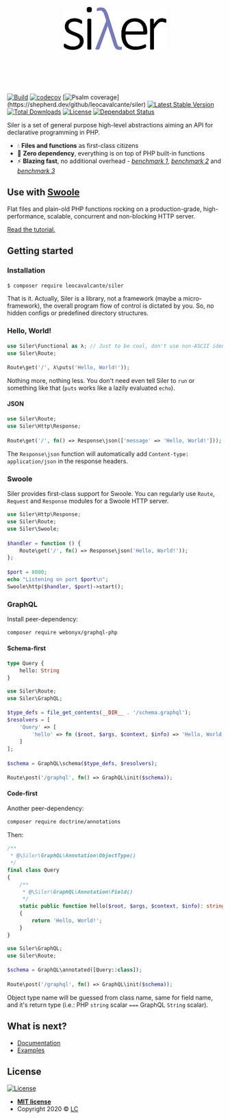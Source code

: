 <p align="center">
    <br><br>
    <img src="siler.png" height="100"/>
    <br><br><br><br><br><br>
</p>

[![Build](https://github.com/leocavalcante/siler/workflows/CI/badge.svg)](https://github.com/leocavalcante/siler/actions)
[![codecov](https://codecov.io/gh/leocavalcante/siler/branch/master/graph/badge.svg)](https://codecov.io/gh/leocavalcante/siler)
[![Psalm coverage](https://shepherd.dev/github/leocavalcante/siler/coverage.svg?)](https://shepherd.dev/github/leocavalcante/siler)
[![Latest Stable Version](https://poser.pugx.org/leocavalcante/siler/v/stable)](https://packagist.org/packages/leocavalcante/siler)
[![Total Downloads](https://poser.pugx.org/leocavalcante/siler/downloads)](https://packagist.org/packages/leocavalcante/siler)
[![License](https://poser.pugx.org/leocavalcante/siler/license)](https://packagist.org/packages/leocavalcante/siler)
[![Dependabot Status](https://api.dependabot.com/badges/status?host=github&repo=leocavalcante/siler)](https://dependabot.com)

Siler is a set of general purpose high-level abstractions aiming an API for declarative programming in PHP.

* 💧 **Files and functions** as first-class citizens
* 🔋 **Zero dependency**, everything is on top of PHP built-in functions
* ⚡ **Blazing fast**, no additional overhead - [*benchmark 1*](https://github.com/kenjis/php-framework-benchmark#results), [*benchmark 2*](https://qiita.com/prograti/items/01eac3d20f1447a7b2f9) and [*benchmark 3*](https://github.com/the-benchmarker/web-frameworks)

## Use with [Swoole](https://www.swoole.co.uk/)

Flat files and plain-old PHP functions rocking on a production-grade, high-performance, scalable, concurrent and non-blocking HTTP server.

[Read the tutorial.](https://siler.leocavalcante.com/swoole)

## Getting started

### Installation

```bash
$ composer require leocavalcante/siler
```

That is it. Actually, Siler is a library, not a framework (maybe a micro-framework), the overall program flow of control is dictated by you. So, no hidden configs or predefined directory structures.

### Hello, World!

```php
use Siler\Functional as λ; // Just to be cool, don't use non-ASCII identifiers ;)
use Siler\Route;

Route\get('/', λ\puts('Hello, World!'));
```
Nothing more, nothing less. You don't need even tell Siler to `run` or something like that (`puts` works like a lazily evaluated `echo`).

#### JSON

```php
use Siler\Route;
use Siler\Http\Response;

Route\get('/', fn() => Response\json(['message' => 'Hello, World!']));
```

The `Response\json` function will automatically add `Content-type: application/json` in the response headers.

### Swoole

Siler provides first-class support for Swoole. You can regularly use `Route`, `Request` and `Response` modules for a Swoole HTTP server.

```php
use Siler\Http\Response;
use Siler\Route;
use Siler\Swoole;

$handler = function () {
    Route\get('/', fn() => Response\json('Hello, World!'));
};

$port = 8000;
echo "Listening on port $port\n";
Swoole\http($handler, $port)->start();
```

### GraphQL

Install peer-dependency:

```bash
composer require webonyx/graphql-php
```

#### Schema-first

```graphql
type Query {
    hello: String
}
```

```php
use Siler\Route;
use Siler\GraphQL;

$type_defs = file_get_contents(__DIR__ . '/schema.graphql');
$resolvers = [
    'Query' => [
        'hello' => fn ($root, $args, $context, $info) => 'Hello, World!'
    ]
];

$schema = GraphQL\schema($type_defs, $resolvers);

Route\post('/graphql', fn() => GraphQL\init($schema));
```

#### Code-first

Another peer-dependency:

```bash
composer require doctrine/annotations
```

Then:

```php
/**
 * @\Siler\GraphQL\Annotation\ObjectType()
 */
final class Query
{
    /**
     * @\Siler\GraphQL\Annotation\Field()
     */
    static public function hello($root, $args, $context, $info): string
    {
        return 'Hello, World!';
    }
}
```

```php
use Siler\GraphQL;
use Siler\Route;

$schema = GraphQL\annotated([Query::class]);

Route\post('/graphql', fn() => GraphQL\init($schema));
```

Object type name will be guessed from class name, same for field name, and it's return type (i.e.: PHP `string` scalar `===` GraphQL `String` scalar).

## What is next?

- [Documentation](https://siler.leocavalcante.dev/)
- [Examples](https://github.com/siler-examples)

## License

[![License](http://img.shields.io/:License-MIT-blue.svg?style=flat-square)](https://github.com/leocavalcante/siler/blob/master/LICENSE)

- **[MIT license](http://opensource.org/licenses/mit-license.php)**
- Copyright 2020 © <a href="https://leocavalcante.dev" target="_blank">LC</a>
